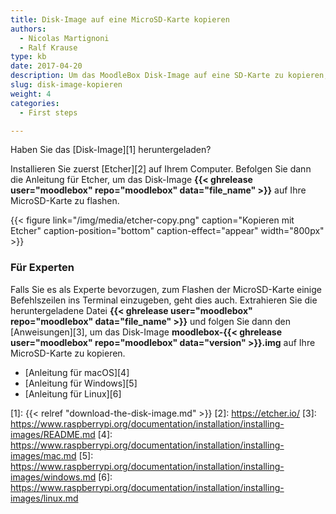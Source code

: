 ```yaml
---
title: Disk-Image auf eine MicroSD-Karte kopieren
authors:
  - Nicolas Martignoni
  - Ralf Krause
type: kb
date: 2017-04-20
description: Um das MoodleBox Disk-Image auf eine SD-Karte zu kopieren, folgen Sie diese Anweisungen.
slug: disk-image-kopieren
weight: 4
categories:
  - First steps

---
```

Haben Sie das [Disk-Image][1] heruntergeladen?

Installieren Sie zuerst [Etcher][2] auf Ihrem Computer. Befolgen Sie dann die Anleitung für Etcher, um das Disk-Image __{{< ghrelease user="moodlebox" repo="moodlebox" data="file_name" >}}__ auf Ihre MicroSD-Karte zu flashen.

{{< figure link="/img/media/etcher-copy.png" caption="Kopieren mit Etcher" caption-position="bottom" caption-effect="appear" width="800px" >}}

### Für Experten

Falls Sie es als Experte bevorzugen, zum Flashen der MicroSD-Karte einige Befehlszeilen ins Terminal einzugeben, geht dies auch. Extrahieren Sie die heruntergeladene Datei __{{< ghrelease user="moodlebox" repo="moodlebox" data="file_name" >}}__ und folgen Sie dann den [Anweisungen][3], um das Disk-Image __moodlebox-{{< ghrelease user="moodlebox" repo="moodlebox" data="version" >}}.img__ auf Ihre MicroSD-Karte zu kopieren.

  * [Anleitung für macOS][4]
  * [Anleitung für Windows][5]
  * [Anleitung für Linux][6]


 [1]: {{< relref "download-the-disk-image.md" >}}
 [2]: https://etcher.io/
 [3]: https://www.raspberrypi.org/documentation/installation/installing-images/README.md
 [4]: https://www.raspberrypi.org/documentation/installation/installing-images/mac.md
 [5]: https://www.raspberrypi.org/documentation/installation/installing-images/windows.md
 [6]: https://www.raspberrypi.org/documentation/installation/installing-images/linux.md

